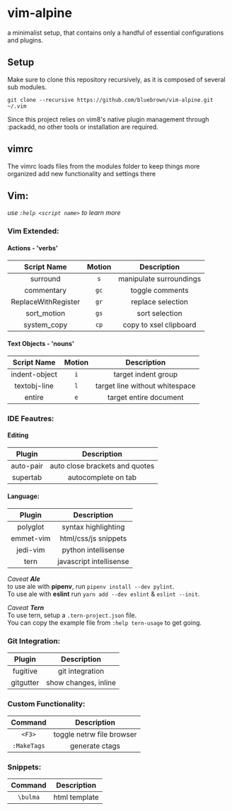 # vim-alpine

a minimalist setup, that contains only a handful of essential configurations and plugins.


## Setup

Make sure to clone this repository recursively, as it is composed of several sub modules.

```
git clone --recursive https://github.com/bluebrown/vim-alpine.git ~/.vim

```

Since this project relies on vim8's native plugin management through :packadd, no other tools or installation are required.


## vimrc

The vimrc loads files from the modules folder to keep things more organized add new functionality and settings there


## Vim:

*use `:help <script name>` to learn more*


### Vim Extended:

#### Actions - 'verbs'

| Script Name         | Motion | Description             |
|:-------------------:|:------:|:-----------------------:|
| surround            |   `s`  | manipulate surroundings |
| commentary          |  `gc`  | toggle comments         |
| ReplaceWithRegister |  `gr`  | replace selection       |
| sort_motion         |  `gs`  | sort selection          |
| system_copy         |  `cp`  | copy to xsel clipboard  |

#### Text Objects - 'nouns'

| Script Name    | Motion | Description                    |
|:--------------:|:------:|:------------------------------:|
| indent-object  |   `i`  | target indent group            |
| textobj-line   |   `l`  | target line without whitespace |
| entire         |   `e`  | target entire document         |


### IDE Feautres:

#### Editing

| Plugin    | Description                    |
|:---------:|:------------------------------:|
| auto-pair | auto close brackets and quotes |
| supertab  | autocomplete on tab            |

#### Language:

| Plugin    | Description             |
|:---------:|:-----------------------:|
| polyglot  | syntax highlighting     |
| emmet-vim | html/css/js snippets    |
| jedi-vim  | python intellisense     |
| tern      | javascript intellisense |

*Caveat **Ale***<br>
 to use ale with **pipenv**, run `pipenv install --dev pylint`.<br>
 To use ale  with **eslint** run `yarn add --dev eslint` & `eslint --init`.<br>

 *Caveat **Tern***<br>
 To use tern, setup a `.tern-project.json` file.<br>
 You can copy the example file from `:help tern-usage` to get going.<br>


### Git Integration:

| Plugin    | Description          |
|:---------:|:--------------------:|
| fugitive  | git integration      |
| gitgutter | show changes, inline |


### Custom Functionality:

| Command     | Description                   |
|:-----------:|:-----------------------------:|
| `<F3>`      | toggle netrw file browser     |
| `:MakeTags` | generate ctags                |


### Snippets:

| Command  | Description   |
|:--------:|:-------------:|
| `\bulma` | html template |
